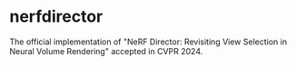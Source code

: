 # nerfdirector
The official implementation of "NeRF Director: Revisiting View Selection in Neural Volume Rendering" accepted in CVPR 2024.
